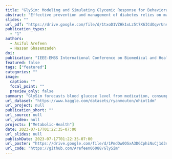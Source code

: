 ```yaml
---
title: "GlySim: Modeling and Simulating Glycemic Response for Behavioral Lifestyle Interventions"
abstract: "Effective prevention and management of diabetes relies on maintaining a normal blood glucose level, thus avoiding abnormal events such as hyperglycemia and hypoglycemia. Predicting anomalous events beforehand can potentially help patients and caregivers intervene to prevent such events through modifiable behaviors such as exercise, diet, and medication. Although Continuous Glucose Monitor (CGM) sensors have been used to monitor and forecast blood glucose level, current research lacks a computational approach that recommends a behavioral intervention to bring the glucose level to a normal range. To address this shortcoming, we present GlySim, a CGM simulator that uses multimodal data to not only forecast future glucose readings but also enable a user to examine the impacts of behavior change on glucose response in advance. GlySim creates opportunities for change in food consumption, medication, and physical activity to avoid dysglycemia by pinpointing factors that cause anomalous events using Grad-CAM (Gradient-weighted Class Activation Mapping) and allowing users to observe how adjusting a behavioral factor changes glucose trajectories. We validate GlySim on a dataset of 10 patients with type 1 diabetes and achieve an overall mean absolute error (MAE) as low as 16.5 mg/dl in simulating glycemic response. Furthermore, Glysim detects hyperglycemic events with 0.89 average precision."
slides: ""
url_pdf: "https://drive.google.com/file/d/1txoD1VZHk1xLz5t7X6ICdOqvrUnsCNV7/view?usp=sharing"
publication_types:
  - "1"
authors:
  - Asiful Arefeen
  - Hassan Ghasemzadeh
doi: 
publication: "IEEE-EMBS International Conference on Biomedical and Health Informatics (BHI’23)"
featured: false
tags: ["featured"]
categories: ""
image:
  caption: ""
  focal_point: ""
  preview_only: false
summary: "GlySim forecasts blood glucose level from medication, consumption and exercise information and intervenes beforehand if an abnormal event is forthcoming."
url_dataset: "https://www.kaggle.com/datasets/ryanmouton/ohiot1dm"
url_project: null
publication_short: ""
url_source: null
url_video: null
projects: ["Metabolic-Health"]
date: 2023-07-17T01:22:35-07:00
url_slides: null
publishDate: 2023-07-17T01:22:35-07:00
url_poster: "https://drive.google.com/file/d/1PmdOw0OSxA3DGCphiNuCj1d3six2qqWT/view?usp=sharing"
url_code: "https://github.com/Arefeen06088/GlySim"
---
```

